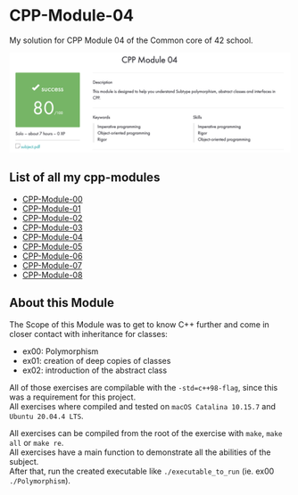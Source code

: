 # CPP-Module-04

My solution for CPP Module 04 of the Common core of 42 school.

![result](https://github.com/tblaase/CPP-Module-04/blob/main/readme_additions/result.png)

## List of all my cpp-modules

- [CPP-Module-00](https://github.com/tblaase/CPP-Module-00)
- [CPP-Module-01](https://github.com/tblaase/CPP-Module-01)
- [CPP-Module-02](https://github.com/tblaase/CPP-Module-02)
- [CPP-Module-03](https://github.com/tblaase/CPP-Module-03)
- [CPP-Module-04](https://github.com/tblaase/CPP-Module-04)
- [CPP-Module-05](https://github.com/tblaase/CPP-Module-05)
- [CPP-Module-06](https://github.com/tblaase/CPP-Module-06)
- [CPP-Module-07](https://github.com/tblaase/CPP-Module-07)
- [CPP-Module-08](https://github.com/tblaase/CPP-Module-08)


## About this Module
The Scope of this Module was to get to know C++ further and come in closer contact with inheritance for classes:
- ex00: Polymorphism
- ex01: creation of deep copies of classes
- ex02: introduction of the abstract class


All of those exercises are compilable with the `-std=c++98-flag`, since this was a requirement for this project.<br>
All exercises where compiled and tested on `macOS Catalina 10.15.7` and `Ubuntu 20.04.4 LTS`.


All exercises can be compiled from the root of the exercise with `make`, `make all` or `make re`.<br>
All exercises have a main function to demonstrate all the abilities of the subject.<br>
After that, run the created executable like `./executable_to_run` (ie. ex00 `./Polymorphism`).<br>

